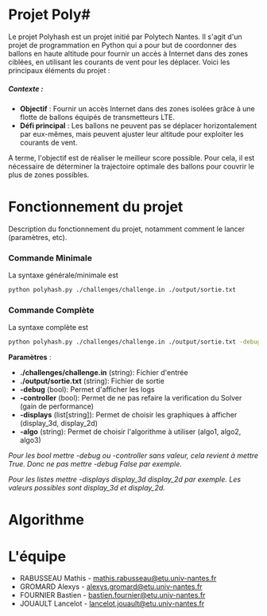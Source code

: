 # Projet Poly#
Le projet Polyhash est un projet initié par Polytech Nantes. Il s'agit d'un projet de programmation en Python qui a pour but de coordonner des ballons en haute altitude pour fournir un accès à Internet dans des zones ciblées, en utilisant les courants de vent pour les déplacer. Voici les principaux éléments du projet :
##### Contexte :
* **Objectif** : Fournir un accès Internet dans des zones isolées grâce à une flotte de ballons équipés de transmetteurs LTE.
* **Défi principal** : Les ballons ne peuvent pas se déplacer horizontalement par eux-mêmes, mais peuvent ajuster leur altitude pour exploiter les courants de vent.

A terme, l'objectif est de réaliser le meilleur score possible. Pour cela, il est nécessaire de déterminer la trajectoire optimale des ballons pour couvrir le plus de zones possibles.

# Fonctionnement du projet

Description du fonctionnement du projet, notamment comment le lancer (paramètres, etc).

### Commande Minimale
La syntaxe générale/minimale est

```sh
python polyhash.py ./challenges/challenge.in ./output/sortie.txt
```	

### Commande Complète
La syntaxe complète est

```bash
python polyhash.py ./challenges/challenge.in ./output/sortie.txt -debug -display -displays diplay_3d display_2d -algo algo1
```

**Paramètres** :
- **./challenges/challenge.in** (string):   Fichier d'entrée
- **./output/sortie.txt** (string):         Fichier de sortie
- **-debug** (bool):                        Permet d'afficher les logs 
- **-controller** (bool):                    Permet de ne pas refaire la verification du Solver (gain de performance)
- **-displays** (list[string]):            Permet de choisir les graphiques à afficher (display_3d, display_2d)
- **-algo** (string):                       Permet de choisir l'algorithme à utiliser (algo1, algo2, algo3)

*Pour les bool mettre -debug ou -controller sans valeur, cela revient à mettre True. Donc ne pas mettre -debug False par exemple.*

*Pour les listes mettre -displays display_3d display_2d par exemple. Les valeurs possibles sont display_3d et display_2d.*

# Algorithme



# L'équipe

- RABUSSEAU Mathis - mathis.rabusseau@etu.univ-nantes.fr
- GROMARD Alexys - alexys.gromard@etu.univ-nantes.fr
- FOURNIER Bastien - bastien.fournier@etu.univ-nantes.fr
- JOUAULT Lancelot - lancelot.jouault@etu.univ-nantes.fr
